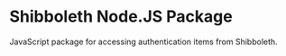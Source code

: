 # Shibboleth Node.JS Package

JavaScript package for accessing authentication items from Shibboleth.
